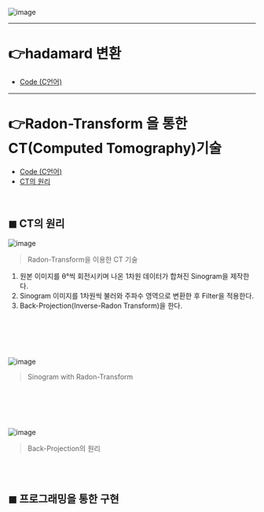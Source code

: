 ![image](https://img.shields.io/github/license/minji-o-j/DSP)  

---

# 👉hadamard 변환
- [Code (C언어)](https://github.com/minji-o-j/DSP/tree/master/hadamard)  
---

#  👉Radon-Transform 을 통한 CT(Computed Tomography)기술
- [Code (C언어)](https://github.com/minji-o-j/DSP/blob/master/CT/DSP_%EC%B5%9C%EC%A2%85/Project1/test1.cpp) 
- [CT의 원리](#CT의-원리)
<br>

## ◼ CT의 원리
![image](https://user-images.githubusercontent.com/45448731/86435959-2edacc80-bd3c-11ea-9862-41ded0e5428e.png)  

> Radon-Transform을 이용한 CT 기술  
1. 원본 이미지를 θ°씩 회전시키며 나온 1차원 데이터가 합쳐진 Sinogram을 제작한다.
2. Sinogram 이미지를 1차원씩 불러와 주파수 영역으로 변환한 후 Filter을 적용한다.
3. Back-Projection(Inverse-Radon Transform)을 한다.
<br>

<br>

<br>

<br>

![image](https://user-images.githubusercontent.com/45448731/86508873-789be380-be1e-11ea-8cb6-61b8ca4fcfb5.png)  

> Sinogram with Radon-Transform

<br>

<br>

<br>

<br>

![image](https://user-images.githubusercontent.com/45448731/86513533-e60f3a80-be45-11ea-93f1-b4830d9c8820.png)
> Back-Projection의 원리 
<br>

<br>

## ◼ 프로그래밍을 통한 구현
